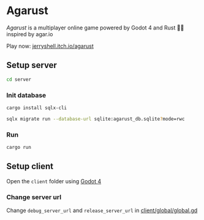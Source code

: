 # Agarust

_Agarust_ is a multiplayer online game powered by Godot 4 and Rust 🤖🦀 inspired by agar.io

Play now: [jerryshell.itch.io/agarust](https://jerryshell.itch.io/agarust)

## Setup server

```bash
cd server
```

### Init database

```bash
cargo install sqlx-cli
```

```bash
sqlx migrate run --database-url sqlite:agarust_db.sqlite?mode=rwc
```

### Run

```bash
cargo run
```

## Setup client

Open the `client` folder using [Godot 4](https://godotengine.org)

### Change server url

Change `debug_server_url` and `release_server_url` in [client/global/global.gd](client/global/global.gd)
